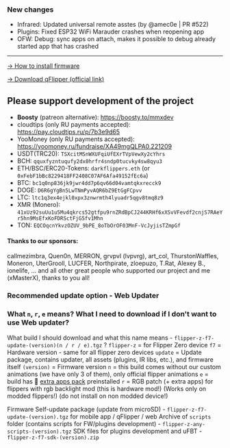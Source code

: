 ### New changes
* Infrared: Updated universal remote asstes (by @amec0e | PR #522)
* Plugins: Fixed ESP32 WiFi Marauder crashes when reopening app
* OFW: Debug: sync apps on attach, makes it possible to debug already started app that has crashed

----

[-> How to install firmware](https://github.com/DarkFlippers/unleashed-firmware/blob/dev/documentation/HowToInstall.md)

[-> Download qFlipper (official link)](https://flipperzero.one/update)

## Please support development of the project
* **Boosty** (patreon alternative): https://boosty.to/mmxdev
* cloudtips (only RU payments accepted): https://pay.cloudtips.ru/p/7b3e9d65
* YooMoney (only RU payments accepted): https://yoomoney.ru/fundraise/XA49mgQLPA0.221209
* USDT(TRC20): `TSXcitMSnWXUFqiUfEXrTVpVewXy2cYhrs`
* BCH: `qquxfyzntuqufy2dx0hrfr4sndp0tucvky4sw8qyu3`
* ETH/BSC/ERC20-Tokens: `darkflippers.eth` (or `0xFebF1bBc8229418FF2408C07AF6Afa49152fEc6a`)
* BTC: `bc1q0np836jk9jwr4dd7p6qv66d04vamtqkxrecck9`
* DOGE: `D6R6gYgBn5LwTNmPyvAQR6bZ9EtGgFCpvv`
* LTC: `ltc1q3ex4ejkl0xpx3znwrmth4lyuadr5qgv8tmq8z9`
* XMR (Monero): `41xUz92suUu1u5Mu4qkrcs52gtfpu9rnZRdBpCJ244KRHf6xXSvVFevdf2cnjS7RAeYr5hn9MsEfxKoFDRSctFjG5fv1Mhn`
* TON: `EQCOqcnYkvzOZUV_9bPE_8oTbOrOF03MnF-VcJyjisTZmpGf`

#### Thanks to our sponsors:
callmezimbra, Quen0n, MERRON, grvpvl (lvpvrg), art_col, ThurstonWaffles, Moneron, UterGrooll, LUCFER, Northpirate, zloepuzo, T.Rat, Alexey B., ionelife, ...
and all other great people who supported our project and me (xMasterX), thanks to you all!


### **Recommended update option - Web Updater**

### What `n`, `r`, `e` means? What I need to download if I don't want to use Web updater?
What build I should download and what this name means - `flipper-z-f7-update-(version)(n / r / e).tgz` ? 
`flipper-z` = for Flipper Zero device
`f7` = Hardware version - same for all flipper zero devices
`update` = Update package, contains updater, all assets (plugins, IR libs, etc.), and firmware itself
`(version)` = Firmware version
`n` = this build comes without our custom animations (we have only 3 of them), only official flipper animations
`e` = build has 🎲 [extra apps pack](https://github.com/xMasterX/all-the-plugins) preinstalled
`r` = RGB patch (+ extra apps) for flippers with rgb backlight mod (this is hardware mod!) (Works only on modded flippers!) (do not install on non modded device!)

Firmware Self-update package (update from microSD) - `flipper-z-f7-update-(version).tgz` for mobile app / qFlipper / web
Archive of `scripts` folder (contains scripts for FW/plugins development) - `flipper-z-any-scripts-(version).tgz`
SDK files for plugins development and uFBT - `flipper-z-f7-sdk-(version).zip`



